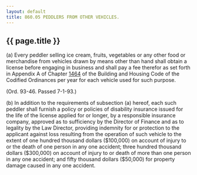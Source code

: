 ```yaml
---
layout: default 
title: 860.05 PEDDLERS FROM OTHER VEHICLES.
---
```


{{ page.title }}
----------------

​(a) Every peddler selling ice cream, fruits, vegetables or any other
food or merchandise from vehicles drawn by means other than hand shall
obtain a license before engaging in business and shall pay a fee
therefor as set forth in Appendix A of Chapter [1464](58d37b9c.html) of
the Building and Housing Code of the Codified Ordinances per year for
each vehicle used for such purpose.

(Ord. 93-46. Passed 7-1-93.)

​(b) In addition to the requirements of subsection (a) hereof, each such
peddler shall furnish a policy or policies of disability insurance
issued for the life of the license applied for or longer, by a
responsible insurance company, approved as to sufficiency by the
Director of Finance and as to legality by the Law Director, providing
indemnity for or protection to the applicant against loss resulting from
the operation of such vehicle to the extent of one hundred thousand
dollars (\$100,000) on account of injury to or the death of one person
in any one accident; three hundred thousand dollars (\$300,000) on
account of injury to or death of more than one person in any one
accident; and fifty thousand dollars (\$50,000) for property damage
caused in any one accident.
